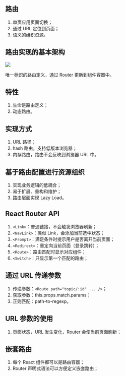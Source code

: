 ## 路由

1. 单页应用页面切换；
2. 通过 URL 定位到页面；
3. 语义的组织资源。

## 路由实现的基本架构

![](/images/1650897574240-b9e12c4d-f164-415b-a27f-3350e57b3b45.png)

唯一标识的路由定义，通过 Router 更新到组件容器中。

## 特性

1. 生命是路由定义；
2. 动态路由。

## 实现方式

1. URL 路径；
2. hash 路由，支持低版本浏览器；
3. 内存路由，路由不会反映到浏览器 URL 中。

## 基于路由配置进行资源组织

1. 实现业务逻辑的低耦合；
2. 易于扩展、重构和维护；
3. 路由层面实现 Lazy Load。

## React Router API

1. `<Link>`：普通链接，不会触发浏览器刷新；
2. `<NavLink>`：类似 Link，会添加当前选中状态；
3. `<Prompt>`：满足条件时提示用户是否离开当前页面；
4. `<Redirect>`：重定向当前页面（登录跳转）；
5. `<Route>`：路由匹配时显示对应组件；
6. `<Switch>`：只显示第一个匹配的路由；

## 通过 URL 传递参数

1. 传递参数：`<Route path="topic/:id" ... />`；
2. 获取参数：this.props.match.params；
3. 正则匹配：path-to-regexp。

## URL 参数的使用

1. 页面状态，URL 发生变化，Router 会使当前页面刷新；

## 嵌套路由

1. 每个 React 组件都可以是路由容器；
2. Router 声明式语法可以方便定义嵌套路由；

